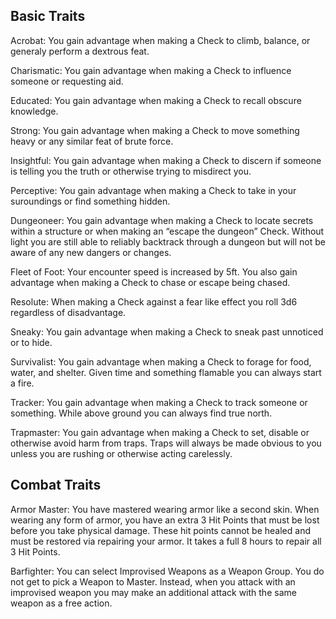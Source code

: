 ## Basic Traits

Acrobat: You gain advantage when making a Check to climb, balance, or generaly perform a dextrous feat.

Charismatic: You gain advantage when making a Check to influence someone or requesting aid.

Educated: You gain advantage when making a Check to recall obscure knowledge.

Strong: You gain advantage when making a Check to move something heavy or any similar feat of brute force.

Insightful: You gain advantage when making a Check to discern if someone is telling you the truth or otherwise trying to misdirect you.

Perceptive: You gain advantage when making a Check to take in your suroundings or find something hidden.

Dungeoneer: You gain advantage when making a Check to locate secrets within a structure or when making an “escape the dungeon” Check. Without light you are still able to reliably backtrack through a dungeon but will not be aware of any new dangers or changes.

Fleet of Foot: Your encounter speed is increased by 5ft. You also gain advantage when making a Check to chase or escape being chased.

Resolute: When making a Check against a fear like effect you roll 3d6 regardless of disadvantage.

Sneaky: You gain advantage when making a Check to sneak past unnoticed or to hide.

Survivalist: You gain advantage when making a Check to forage for food, water, and shelter. Given time and something flamable you can always start a fire.

Tracker: You gain advantage when making a Check to track someone or something. While above ground you can always find true north.

Trapmaster: You gain advantage when making a Check to set, disable or otherwise avoid harm from traps. Traps will always be made obvious to you unless you are rushing or otherwise acting carelessly.

## Combat Traits

Armor Master: You have mastered wearing armor like a second skin. When wearing any form of armor, you have an extra 3 Hit Points that must be lost before you take physical damage. These hit points cannot be healed and must be restored via repairing your armor. It takes a full 8 hours to repair all 3 Hit Points.

Barfighter: You can select Improvised Weapons as a Weapon Group. You do not get to pick a Weapon to Master. Instead, when you attack with an improvised weapon you may make an additional attack with the same weapon as a free action.


